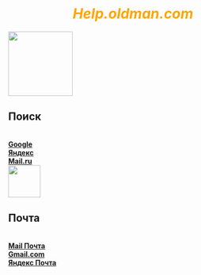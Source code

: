 <!DOCTYPE>
<html lang="ru">
<head>
  <meta charset="utf-8">
    <meta name="viewport" content="width=device-width, initial-scale=1, shrink-to-fit=no">
<link rel="stylesheet" href="https://maxcdn.bootstrapcdn.com/bootstrap/4.0.0/css/bootstrap.min.css" integrity="sha384-Gn5384xqQ1aoWXA+058RXPxPg6fy4IWvTNh0E263XmFcJlSAwiGgFAW/dAiS6JXm" crossorigin="anonymous">
</head>
<style>
body {background: url("https://static.independent.co.uk/s3fs-public/thumbnails/image/2017/07/11/11/harold-0.jpg")}
</style>
<body>
<div class="container">
<div class="row">
<div class="col-md-12">
<a id="q1"><h1><strong><em><center><font color="orange">Help.oldman.com </font></center></strong></em></h1></a>
 </div>
</div>
<div class="row">
<div class="col-md-3">
<img src="http://www.web-shpargalka.ru/image/istoria_razv_poisc_sistem.png" width="130px"/></br>
<h2>Поиск</h2></br>
<a href=http://google.com><strong>Google</strong></a></br>
<a href=http://yandex.com><strong>Яндекс</strong></a></br>
<a href=https://mail.ru/><strong>Mail.ru</strong></a></br>
</div>
<div class="col-md-9">
<img src="http://www.kirovsk.by/wp-content/uploads/2016/02/e-mail-icon.jpg" width="65px"/></br>
<h2>Почта</h2></br>
<a href=https://mail.ru><strong>Mail Почта</strong></a></br>
<a href=https://mail.google.com><strong>Gmail.com</strong></a></br>
<a href=https://https://passport.yandex.ru/profile/upgrade?from=mail&origin=hostroot_homer_auth_v3_ru&retpath=https%3A%2F%2Fmail.yandex.ru%2F%3Fclid%3D2270456%26win%3D317><strong>Яндекс Почта</strong></a>
<div class="col-md-15">
</div>
</div>
</div>
<script src="https://code.jquery.com/jquery-3.2.1.slim.min.js" integrity="sha384-KJ3o2DKtIkvYIK3UENzmM7KCkRr/rE9/Qpg6aAZGJwFDMVNA/GpGFF93hXpG5KkN" crossorigin="anonymous"></script>
<script src="https://cdnjs.cloudflare.com/ajax/libs/popper.js/1.12.9/umd/popper.min.js" integrity="sha384-ApNbgh9B+Y1QKtv3Rn7W3mgPxhU9K/ScQsAP7hUibX39j7fakFPskvXusvfa0b4Q" crossorigin="anonymous"></script>
<script src="https://maxcdn.bootstrapcdn.com/bootstrap/4.0.0/js/bootstrap.min.js" integrity="sha384-JZR6Spejh4U02d8jOt6vLEHfe/JQGiRRSQQxSfFWpi1MquVdAyjUar5+76PVCmYl" crossorigin="anonymous"></script>
<bgcolor="https://static.independent.co.uk/s3fs-public/thumbnails/image/2017/07/11/11/harold-0.jpg" width="1000px"/></br>
<link href="new 1.css" rel="stylesheet" type="text/css"
</body>
</html>
